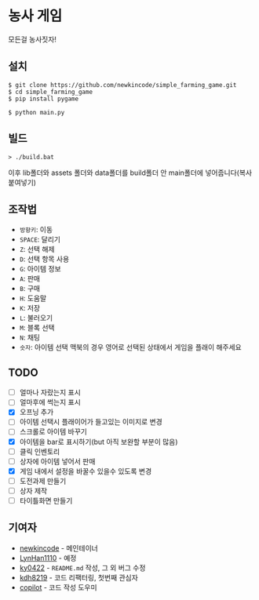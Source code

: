 # 농사 게임

모든걸 농사짓자!

## 설치

```console
$ git clone https://github.com/newkincode/simple_farming_game.git
$ cd simple_farming_game
$ pip install pygame

$ python main.py
```

## 빌드

```console
> ./build.bat
```
이후 lib폴더와 assets 폴더와 data폴더를 build폴더 안 main폴더에 넣어줍니다(복사 붙여넣기)

## 조작법

-   `방향키`: 이동
-   `SPACE`: 달리기
-   `Z`: 선택 해제
-   `D`: 선택 항목 사용
-   `G`: 아이템 정보
-   `A`: 판매
-   `B`: 구매
-   `H`: 도움말
-   `K`: 저장
-   `L`: 불러오기
-   `M`: 블록 선택
-   `N`: 채팅
-   `숫자`: 아이템 선택 
맥북의 경우 영어로 선택된 상태에서 게임을 플래이 해주세요
## TODO

-   [ ] 얼마나 자랐는지 표시
-   [ ] 얼마후에 썩는지 표시
-   [x] 오프닝 추가
-   [ ] 아이템 선택시 플래이어가 들고있는 이미지로 변경
-   [ ] 스크롤로 아이템 바꾸기
-   [x] 아이템을 bar로 표시하기(but 아직 보완할 부분이 많음)
-   [ ] 클릭 인벤토리
-   [ ] 상자에 아이템 넣어서 판매
-   [x] 게임 내에서 설정을 바꿀수 있을수 있도록 변경
-   [ ] 도전과제 만들기
-   [ ] 상자 제작
-   [ ] 타이틀화면 만들기

## 기여자

-   [newkincode](https://github.com/newkincode) - 메인테이너
-   [LynHan1110](https://github.com/LynHan1110) - 예정
-   [ky0422](https://github.com/ky0422) - `README.md` 작성, 그 외 버그 수정
-   [kdh8219](https://github.com/kdh8219) - 코드 리팩터링, 첫번째 관심자
-   [copilot](https://github.com/features/copilot) - 코드 작성 도우미